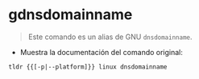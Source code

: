 # gdnsdomainname

> Este comando es un alias de GNU `dnsdomainname`.

- Muestra la documentación del comando original:

`tldr {{[-p|--platform]}} linux dnsdomainname`
